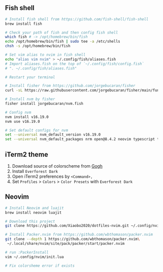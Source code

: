 ## Fish shell

```bash
# Install fish shell from https://github.com/fish-shell/fish-shell
brew install fish

# Check your path of fish and then config fish shell
which fish # -> /opt/homebrew/bin/fish
echo /opt/homebrew/bin/fish | sudo tee -a /etc/shells 
chsh -s /opt/homebrew/bin/fish

# Set vim alias to nvim in fish shell
echo "alias vim nvim" > ~/.config/fish/aliases.fish
# Import aliases.fish on the top of `~/.config/fish/config.fish`
# ". ~/.config/fish/aliases.fish"

# Restart your terminal

# Install fisher from https://github.com/jorgebucaran/fisher
curl -sL https://raw.githubusercontent.com/jorgebucaran/fisher/main/functions/fisher.fish | source && fisher install jorgebucaran/fisher

# Install nvm by fisher
fisher install jorgebucaran/nvm.fish

# Config nvm
nvm install v16.19.0
nvm use v16.19.0

# Set default configs for nvm
set --universal nvm_default_version v16.19.0
set --universal nvm_default_packages nrm open@8.4.2 neovim typescript typescript-language-server @tailwindcss/language-server eslint prettier vscode-langservers-extracted
```

## iTerm2 theme

1. Download source of colorscheme from [Gogh](https://github.com/Gogh-Co/Gogh)
2. Install `Everforest Dark`
3. Open iTerm2 preferences by `<Command>,`
4. Set `Profiles` > `Colors` > `Color Presets` with `Everforest Dark`

## Neovim

```bash
# Install Neovim and luajit
brew install neovim luajit

# Download this project
git clone https://github.com/Xiaobo2020/dotfiles-nvim.git ~/.config/nvim

# Install Packer.nvim from https://github.com/wbthomason/packer.nvim
git clone --depth 1 https://github.com/wbthomason/packer.nvim\
 ~/.local/share/nvim/site/pack/packer/start/packer.nvim

# run :PackerInstall
vim ~/.config/nvim/init.lua

# Fix colorsheme error if exists
```

